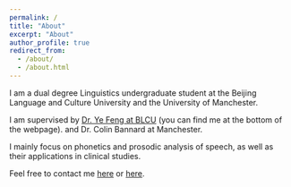 ```yaml
---
permalink: /
title: "About"
excerpt: "About"
author_profile: true
redirect_from: 
  - /about/
  - /about.html
---
```


I am a dual degree Linguistics undergraduate student at the Beijing Language and Culture University and the University of Manchester. 

I am supervised by [Dr. Ye Feng at BLCU](https://linguistics.blcu.edu.cn/info/1281/3013.htm) (you can find me at the bottom of the webpage). and Dr. Colin Bannard at Manchester. 

I mainly focus on phonetics and prosodic analysis of speech, as well as their applications in clinical studies.

Feel free to contact me [here](mailto:b.zhang803@foxmail.com) or [here](mailto:bomiao.zhang@student.manchester.ac.uk).
